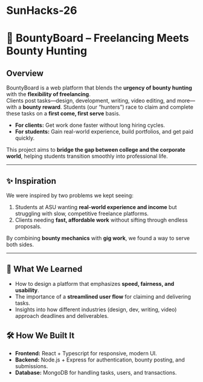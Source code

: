 # SunHacks-26
# 🎯 BountyBoard – Freelancing Meets Bounty Hunting  

## Overview  
BountyBoard is a web platform that blends the **urgency of bounty hunting** with the **flexibility of freelancing**.  
Clients post tasks—design, development, writing, video editing, and more—with a **bounty reward**. Students (our “hunters”) race to claim and complete these tasks on a **first come, first serve** basis.  

- **For clients:** Get work done faster without long hiring cycles.  
- **For students:** Gain real-world experience, build portfolios, and get paid quickly.  

This project aims to **bridge the gap between college and the corporate world**, helping students transition smoothly into professional life.  

---

## ✨ Inspiration  
We were inspired by two problems we kept seeing:  
1. Students at ASU wanting **real-world experience and income** but struggling with slow, competitive freelance platforms.  
2. Clients needing **fast, affordable work** without sifting through endless proposals.  

By combining **bounty mechanics** with **gig work**, we found a way to serve both sides.  

---

## 🧩 What We Learned  
- How to design a platform that emphasizes **speed, fairness, and usability**.  
- The importance of a **streamlined user flow** for claiming and delivering tasks.  
- Insights into how different industries (design, dev, writing, video) approach deadlines and deliverables.  

## 🛠️ How We Built It  
- **Frontend:** React + Typescript for responsive, modern UI.  
- **Backend:** Node.js + Express for authentication, bounty posting, and submissions.  
- **Database:** MongoDB for handling tasks, users, and transactions.
